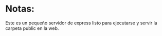 # Notas:

Este es un pequeño servidor de express listo para ejecutarse y servir la carpeta public en la web.
